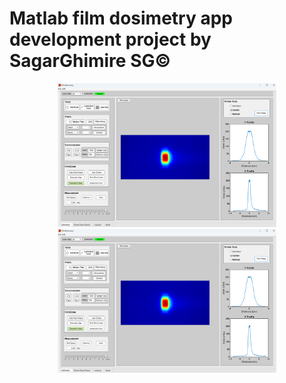 # Matlab film dosimetry app development project by  SagarGhimire SG©

<p align="center">
  <img src="https://github.com/sghmire/FilmDosimetry/blob/main/MAIN.png" width="350" title="hover text">
  <img src="https://github.com/sghmire/FilmDosimetry/blob/main/MAIN.png" width="350" alt="accessibility text">
</p>
